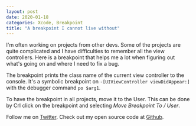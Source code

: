 ```yaml
---
layout: post
date: 2020-01-18
categories: Xcode, Breakpoint
title: "A breakpoint I cannot live without"
---
```


I'm often working on projects from other devs.
Some of the projects are quite complicated and I have difficulties to remember all the view controllers.
Here is a breakpoint that helps me a lot when figuring out what's going on and where I need to fix a bug.

The breakpoint prints the class name of the current view controller to the console.
It's a symbolic breakpoint on `-[UIViewController viewDidAppear:]` with the debugger command `po $arg1`.

To have the breakpoint in all projects, move it to the User.
This can be done by Crl click on the breakpoint and selecting *Move Breakpoint To / User*.

Follow me on [Twitter](https://twitter.com/dasdom).
Check out my open source code at [Github](https://github.com/dasdom).
